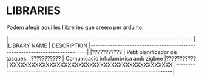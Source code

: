 # LIBRARIES

Podem afegir aqui les llibreries que creem per arduino.

|----------------------------------------------------------------------------|
|LIBRARY NAME	|	DESCRIPTION
|----------------------------------------------------------------------------|
|???????????	|	Petit planificador de tasques.
|???????????	|	Comunicacio inhalambrica amb zigbee
|???????????	|	XXXXXXXXXXXXXXXXXXXXXXXXXXXXXXXXXXXXXXXXXXXXX
|----------------------------------------------------------------------------|

